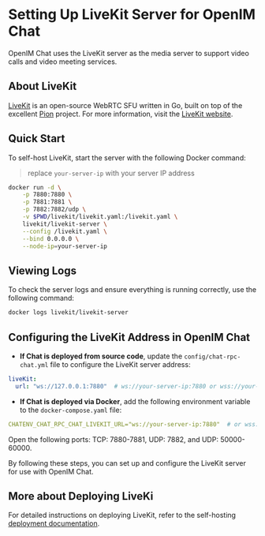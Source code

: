 # Setting Up LiveKit Server for OpenIM Chat

OpenIM Chat uses the LiveKit server as the media server to support video calls and video meeting services.

## About LiveKit

[LiveKit](https://github.com/livekit/livekit-server) is an open-source WebRTC SFU written in Go, built on top of the excellent [Pion](https://github.com/pion) project. For more information, visit the [LiveKit website](https://livekit.io/).

## Quick Start

To self-host LiveKit, start the server with the following Docker command:
> replace `your-server-ip` with your server IP address

```bash
docker run -d \
    -p 7880:7880 \
    -p 7881:7881 \
    -p 7882:7882/udp \
    -v $PWD/livekit/livekit.yaml:/livekit.yaml \
    livekit/livekit-server \
    --config /livekit.yaml \
    --bind 0.0.0.0 \
    --node-ip=your-server-ip
```

## Viewing Logs

To check the server logs and ensure everything is running correctly, use the following command:

```bash
docker logs livekit/livekit-server
```

## Configuring the LiveKit Address in OpenIM Chat

- **If Chat is deployed from source code**, update the `config/chat-rpc-chat.yml` file to configure the LiveKit server address:

```yaml
liveKit:
  url: "ws://127.0.0.1:7880"  # ws://your-server-ip:7880 or wss://your-domain/path
```

- **If Chat is deployed via Docker**, add the following environment variable to the `docker-compose.yaml` file:

```yaml
CHATENV_CHAT_RPC_CHAT_LIVEKIT_URL="ws://your-server-ip:7880"  # or wss://your-domain/path
```

Open the following ports: TCP: 7880-7881, UDP: 7882, and UDP: 50000-60000.

By following these steps, you can set up and configure the LiveKit server for use with OpenIM Chat.



## More about Deploying LiveKi

For detailed instructions on deploying LiveKit, refer to the self-hosting [deployment documentation](https://docs.livekit.io/realtime/self-hosting/deployment/).
